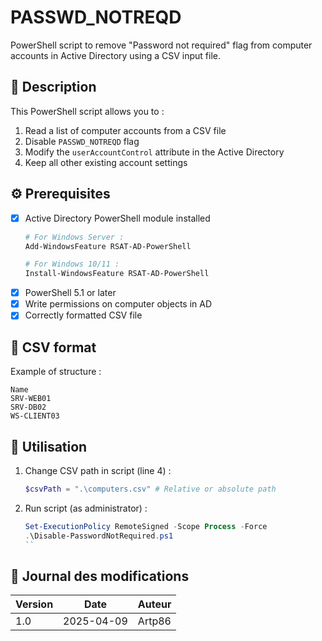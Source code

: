 # PASSWD_NOTREQD

PowerShell script to remove "Password not required" flag from computer accounts in Active Directory using a CSV input file.

## 📝 Description

This PowerShell script allows you to :
1. Read a list of computer accounts from a CSV file
2. Disable `PASSWD_NOTREQD` flag
3. Modify the `userAccountControl` attribute in the Active Directory
4. Keep all other existing account settings

## ⚙️ Prerequisites

- [x] Active Directory PowerShell module installed
  ```powershell
  # For Windows Server :
  Add-WindowsFeature RSAT-AD-PowerShell
  
  # For Windows 10/11 :
  Install-WindowsFeature RSAT-AD-PowerShell
  ```
- [x] PowerShell 5.1 or later
- [x] Write permissions on computer objects in AD
- [x] Correctly formatted CSV file

## 📁 CSV format

Example of structure :
```csv
Name
SRV-WEB01
SRV-DB02
WS-CLIENT03
```

## 🚀 Utilisation

1. Change CSV path in script (line 4) :
   ```powershell
   $csvPath = ".\computers.csv" # Relative or absolute path
   ```

2. Run script (as administrator) :
   ```powershell
   Set-ExecutionPolicy RemoteSigned -Scope Process -Force
   .\Disable-PasswordNotRequired.ps1
   ``

## 📄 Journal des modifications

| Version | Date | Auteur |
|---------|------------|---------------|
| 1.0 | 2025-04-09 | Artp86
